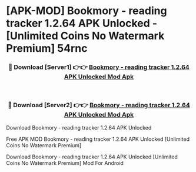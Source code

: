 # [APK-MOD] Bookmory - reading tracker 1.2.64 APK Unlocked - [Unlimited Coins No Watermark Premium] 54rnc



<div align="center">
<h3>🔴 Download [Server1] 👉👉 <a href="https://momento.my/?title=Bookmory_-_reading_tracker_1.2.64_APK_Unlocked">Bookmory - reading tracker 1.2.64 APK Unlocked Mod Apk</a></h3><br>

<h3>🔴 Download [Server2] 👉👉 <a href="https://momento.my/?title=Bookmory_-_reading_tracker_1.2.64_APK_Unlocked">Bookmory - reading tracker 1.2.64 APK Unlocked Mod Apk</a></h3>
</div>



Download Bookmory - reading tracker 1.2.64 APK Unlocked 

Free APK MOD Bookmory - reading tracker 1.2.64 APK Unlocked [Unlimited Coins No Watermark Premium]

Download Bookmory - reading tracker 1.2.64 APK Unlocked [Unlimited Coins No Watermark Premium] Mod For Android
